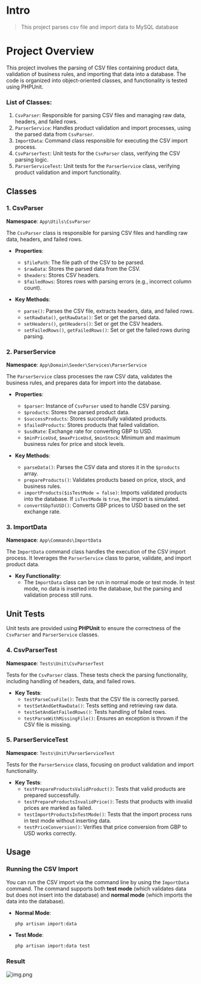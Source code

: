 # Intro
> This project parses csv file and import data to MySQL database

# Project Overview

This project involves the parsing of CSV files containing product data, validation of business rules, and importing that data into a database. The code is organized into object-oriented classes, and functionality is tested using PHPUnit.
### List of Classes:
1. `CsvParser`: Responsible for parsing CSV files and managing raw data, headers, and failed rows.
2. `ParserService`: Handles product validation and import processes, using the parsed data from `CsvParser`.
3. `ImportData`: Command class responsible for executing the CSV import process.
4. `CsvParserTest`: Unit tests for the `CsvParser` class, verifying the CSV parsing logic.
5. `ParserServiceTest`: Unit tests for the `ParserService` class, verifying product validation and import functionality.

## Classes

### 1. CsvParser

**Namespace**: `App\Utils\CsvParser`

The `CsvParser` class is responsible for parsing CSV files and handling raw data, headers, and failed rows.

- **Properties**:
    - `$filePath`: The file path of the CSV to be parsed.
    - `$rawData`: Stores the parsed data from the CSV.
    - `$headers`: Stores CSV headers.
    - `$failedRows`: Stores rows with parsing errors (e.g., incorrect column count).

- **Key Methods**:
    - `parse()`: Parses the CSV file, extracts headers, data, and failed rows.
    - `setRawData()`, `getRawData()`: Set or get the parsed data.
    - `setHeaders()`, `getHeaders()`: Set or get the CSV headers.
    - `setFailedRows()`, `getFailedRows()`: Set or get the failed rows during parsing.

### 2. ParserService

**Namespace**: `App\Domain\Seeder\Services\ParserService`

The `ParserService` class processes the raw CSV data, validates the business rules, and prepares data for import into the database.

- **Properties**:
    - `$parser`: Instance of `CsvParser` used to handle CSV parsing.
    - `$products`: Stores the parsed product data.
    - `$successProducts`: Stores successfully validated products.
    - `$failedProducts`: Stores products that failed validation.
    - `$usdRate`: Exchange rate for converting GBP to USD.
    - `$minPriceUsd`, `$maxPriceUsd`, `$minStock`: Minimum and maximum business rules for price and stock levels.

- **Key Methods**:
    - `parseData()`: Parses the CSV data and stores it in the `$products` array.
    - `prepareProducts()`: Validates products based on price, stock, and business rules.
    - `importProducts($isTestMode = false)`: Imports validated products into the database. If `isTestMode` is `true`, the import is simulated.
    - `convertGbpToUSD()`: Converts GBP prices to USD based on the set exchange rate.

### 3. ImportData

**Namespace**: `App\Commands\ImportData`

The `ImportData` command class handles the execution of the CSV import process. It leverages the `ParserService` class to parse, validate, and import product data.

- **Key Functionality**:
    - The `ImportData` class can be run in normal mode or test mode. In test mode, no data is inserted into the database, but the parsing and validation process still runs.

## Unit Tests

Unit tests are provided using **PHPUnit** to ensure the correctness of the `CsvParser` and `ParserService` classes.

### 4. CsvParserTest

**Namespace**: `Tests\Unit\CsvParserTest`

Tests for the `CsvParser` class. These tests check the parsing functionality, including handling of headers, data, and failed rows.

- **Key Tests**:
    - `testParseCsvFile()`: Tests that the CSV file is correctly parsed.
    - `testSetAndGetRawData()`: Tests setting and retrieving raw data.
    - `testSetAndGetFailedRows()`: Tests handling of failed rows.
    - `testParseWithMissingFile()`: Ensures an exception is thrown if the CSV file is missing.

### 5. ParserServiceTest

**Namespace**: `Tests\Unit\ParserServiceTest`

Tests for the `ParserService` class, focusing on product validation and import functionality.

- **Key Tests**:
    - `testPrepareProductsValidProduct()`: Tests that valid products are prepared successfully.
    - `testPrepareProductsInvalidPrice()`: Tests that products with invalid prices are marked as failed.
    - `testImportProductsInTestMode()`: Tests that the import process runs in test mode without inserting data.
    - `testPriceConversion()`: Verifies that price conversion from GBP to USD works correctly.

## Usage

### Running the CSV Import

You can run the CSV import via the command line by using the `ImportData` command. The command supports both **test mode** (which validates data but does not insert into the database) and **normal mode** (which imports the data into the database).

- **Normal Mode**:

  ```bash
  php artisan import:data
- **Test Mode**:

  ```bash
  php artisan import:data test

### Result
![img.png](img.png)
